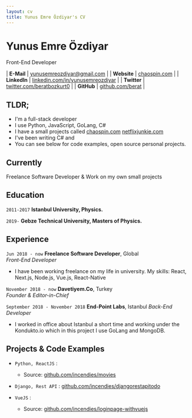 ```yaml
---
layout: cv
title: Yunus Emre Özdiyar's CV
---
```


# Yunus Emre Özdiyar
Front-End Developer

| __E-Mail__   | [yunusemreozdiyar@gmail.com](mailto:yunusemreozdiyar@gmail.com)      | 
| __Website__  | [chaospin.com](https://chaospin.com)                         |
| __LinkedIn__ | [linkedin.com/in/yunusemreozdiyar](https://linkedin.com/in/yunusemreozdiyar) |
| __Twitter__  | [twitter.com/beratbozkurt0](https://twitter.com/beratbozkurt0)       |
| __GitHub__  | [github.com/berat](https://github.com/berat)         |

## TLDR;

- I'm a full-stack developer
- I use Python, JavaScript, GoLang, C#
- I have a small projects called [chaospin.com](https://chaospin.com) [netflixjunkie.com](https://netflixjunkie.com)
- I've been writing C# and 
- You can see below for code examples, open source personal projects.

## Currently

Freelance Software Developer & Work on my own small projects 


## Education

`2011-2017`
__Istanbul University, Physics.__


`2019-`
__Gebze Technical University, Masters of Physics.__

## Experience

`Jun 2018 - now`
__Freelance Software Developer__, Global  
_Front-End Developer_

- I have been working freelance on my life in university. My skills: React, Next.js, Node.js, Vue.js, React-Native

`November 2018 - now`
__Davetiyem.Co__, Turkey  
_Founder & Editor-in-Chief_


`September 2018 - November 2018`
__End-Point Labs__, Istanbul 
_Back-End Developer_

- I worked in office about Istanbul a short time and working under the Kondukto.io which in this project I use GoLang and MongoDB.


## Projects & Code Examples

- `Python, ReactJS` : 
  - Source: [github.com/incendies/movies](https://github.com/incendies/movies)

- `Django, Rest API` : [github.com/incendies/djangorestapitodo](https://github.com/incendies/djangorestapitodo)

- `VueJS` : 
  - Source: [github.com/incendies/loginpage-withvuejs](https://github.com/incendies/loginpage-withvuejs)
